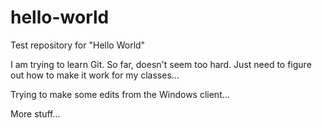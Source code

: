 hello-world
===========

Test repository for "Hello World"

I am trying to learn Git.  So far, doesn't seem too hard.  Just need to figure out how to make it work for my classes...

Trying to make some edits from the Windows client...

More stuff...